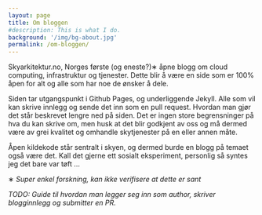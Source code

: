```yaml
---
layout: page
title: Om bloggen
#description: This is what I do.
background: '/img/bg-about.jpg'
permalink: /om-bloggen/
---
```


Skyarkitektur.no, Norges første (og eneste?)&lowast; åpne blogg om cloud computing, infrastruktur og tjenester. Dette blir å være en side som er 100% åpen for alt og alle som har noe de ønsker å dele.

Siden tar utgangspunkt i Github Pages, og underliggende Jekyll. Alle som vil kan skrive innlegg og sende det inn som en pull request. Hvordan man gjør det står beskrevet lengre ned på siden. Det er ingen store begrensninger på hva du kan skrive om, men husk at det blir godkjent av oss og må dermed være av grei kvalitet og omhandle skytjenester på en eller annen måte.

Åpen kildekode står sentralt i skyen, og dermed burde en blogg på temaet også være det. Kall det gjerne ett sosialt eksperiment, personlig så syntes jeg det bare var tøft …

&lowast; *Super enkel forskning, kan ikke verifisere at dette er sant*

*TODO: Guide til hvordan man legger seg inn som author, skriver blogginnlegg og submitter en PR.*